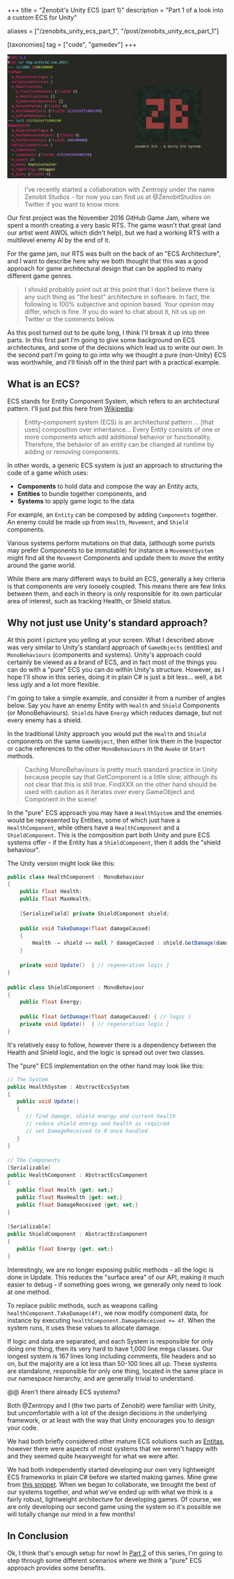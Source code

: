 +++
title = "Zenobit's Unity ECS (part 1)"
description = "Part 1 of a look into a custom ECS for Unity"

aliases = ["/zenobits_unity_ecs_part_1", "/post/zenobits_unity_ecs_part_1"]

[taxonomies]
tag = ["code", "gamedev"]
+++

![Zenobit ECS header (size: 1176x663px)](ecs-background-2.png)

> I've recently started a collaboration with Zentropy under the name Zenobit
> Studios - for now you can find us at @ZenobitStudios on Twitter if you want to
> know more.

Our first project was the November 2016 GitHub Game Jam, where we spent a month
creating a very basic RTS. The game wasn't that great (and our artist went AWOL
which didn't help), but we had a working RTS with a multilevel enemy AI by the
end of it.

For the game jam, our RTS was built on the back of an "ECS Architecture", and I
want to describe here why we both thought that this was a good approach for game
architectural design that can be applied to many different game genres.

> I should probably point out at this point that I don't believe there is any
> such thing as "the best" architecture in software. In fact, the following is
> 100% subjective and opinion based. Your opinion may differ, which is fine. If
> you do want to chat about it, hit us up on Twitter or the comments below.

As this post turned out to be quite long, I think I'll break it up into three
parts. In this first part I'm going to give some background on ECS
architectures, and some of the decisions which lead us to write our own. In the
second part I'm going to go into why we thought a pure (non-Unity) ECS was
worthwhile, and I'll finish off in the third part with a practical example.

## What is an ECS?

ECS stands for Entity Component System, which refers to an architectural
pattern. I'll just put this here from
[Wikipedia](https://en.wikipedia.org/wiki/Entity%E2%80%93component%E2%80%93system):

> Entity-component system (ECS) is an architectural pattern ... [that uses]
> composition over inheritance... Every Entity consists of one or more
> components which add additional behavior or functionality. Therefore, the
> behavior of an entity can be changed at runtime by adding or removing
> components.

In other words, a generic ECS system is just an approach to structuring the code
of a game which uses:

- **Components** to hold data and compose the way an Entity acts,
- **Entities** to bundle together components, and
- **Systems** to apply game logic to the data

For example, an `Entity` can be composed by adding `Components` together. An
enemy could be made up from `Health`, `Movement`, and `Shield` components.

Various systems perform mutations on that data, (although some purists may
prefer Components to be immutable) for instance a `MovementSystem` might find
all the `Movement` Components and update them to move the entity around the game
world.

While there are many different ways to build an ECS, generally a key criteria is
that components are very loosely coupled. This means there are few links between
them, and each in theory is only responsible for its own particular area of
interest, such as tracking Health, or Shield status.

## Why not just use Unity's standard approach?

At this point I picture you yelling at your screen. What I described above was
very similar to Unity's standard approach of `GameObjects` (entities) and
`MonoBehaviours` (components and systems). Unity's approach could certainly be
viewed as a brand of ECS, and in fact most of the things you can do with a
"pure" ECS you can do within Unity's structure. However, as I hope I'll show in
this series, doing it in plain C# is just a bit less... well, a bit less _ugly_
and a lot more flexible.

I'm going to take a simple example, and consider it from a number of angles
below. Say you have an enemy Entity with `Health` and `Shield` Components (or
MonoBehaviours). `Shield`s have `Energy` which reduces damage, but not every
enemy has a shield.

In the traditional Unity approach you would put the `Health` and `Shield`
components on the same `GameObject`, then either link them in the Inspector or
cache references to the other `MonoBehaviours` in the `Awake` or `Start`
methods.

> Caching MonoBehaviours is pretty much standard practice in Unity because
> people say that GetComponent is a little slow, although its not clear that this
> is still true. FindXXX on the other hand should be used with caution as it
> iterates over every GameObject and Component in the scene!

In the "pure" ECS approach you may have a `HealthSystem` and the enemies would
be represented by Entities, some of which just have a `HealthComponent`, while
others have a `HealthComponent` and a `ShieldComponent`. This is the composition
part both Unity and pure ECS systems offer - if the Entity has a
`ShieldComponent`, then it adds the "shield behaviour".

The Unity version might look like this:

```cs
public class HealthComponent : MonoBehaviour
{
    public float Health;
    public float MaxHealth;

    [SerializeField] private ShieldComponent shield;

    public void TakeDamage(float damageCaused)
    {
        Health -= shield == null ? damageCaused : shield.GetDamage(damageCaused);
    }

    private void Update()  { // regeneration logic }
}

public class ShieldComponent : MonoBehaviour
{
    public float Energy;

    public float GetDamage(float damageCaused) { // logic }
    private void Update()  { // regeneration logic }
}
```

It's relatively easy to follow, however there is a dependency between the Health
and Shield logic, and the logic is spread out over two classes.

The "pure" ECS implementation on the other hand may look like this:

```cs
// The System
public HealthSystem : AbstractEcsSystem
{
   public void Update()
   {
      // find damage, shield energy and current health
      // reduce shield energy and health as required
      // set DamageReceived to 0 once handled
   }
}

// The Components
[Serializable]
public HealthComponent : AbstractEcsComponent
{
   public float Health {get; set;}
   public float MaxHealth {get; set;}
   public float DamageReceived {get; set;}
}

[Serializable]
public ShieldComponent : AbstractEcsComponent
{
   public float Energy {get; set;}
}
```

Interestingly, we are no longer exposing public methods - all the logic is done
in Update. This reduces the "surface area" of our API, making it much easier to
debug - if something goes wrong, we generally only need to look at one method.

To replace public methods, such as weapons calling
`healthComponent.TakeDamage(4f)`, we now modify component data, for instance by
executing `healthComponent.DamageReceived += 4f`. When the system runs, it uses
these values to allocate damage.

If logic and data are separated, and each System is responsible for only doing
one thing, then its very hard to have 1,000 line mega classes. Our longest
system is 167 lines long including comments, file headers and so on, but the
majority are a lot less than 50-100 lines all up. These systems are standalone,
responsible for only one thing, located in the same place in our namespace
hierarchy, and are generally trivial to understand.

@@ Aren't there already ECS systems?

Both @Zentropy and I (the two parts of Zenobit) were familiar with Unity, but
uncomfortable with a lot of the design decisions in the underlying framework, or
at least with the way that Unity encourages you to design your code.

We had both briefly considered other mature ECS solutions such as
[Entitas](https://github.com/sschmid/Entitas-CSharp), however there were aspects
of most systems that we weren't happy with and they seemed quite heavyweight for
what we were after.

We had both independently started developing our own very lightweight ECS
frameworks in plain C# before we started making games. Mine grew from [this
snippet](https://gist.github.com/will-hart/4dce1335d05d34dfbc32d61d32e56b5b).
When we began to collaborate, we brought the best of our systems together, and
what we've ended up with what we think is a fairly robust, lightweight
architecture for developing games. Of course, we are only developing our second
game using the system so it's possible we will totally change our mind in a few
months!

## In Conclusion

Ok, I think that's enough setup for now! In [Part 2](/zenobits-unity-ecs-part-2)
of this series, I'm going to step through some different scenarios where we
think a "pure" ECS approach provides some benefits.
